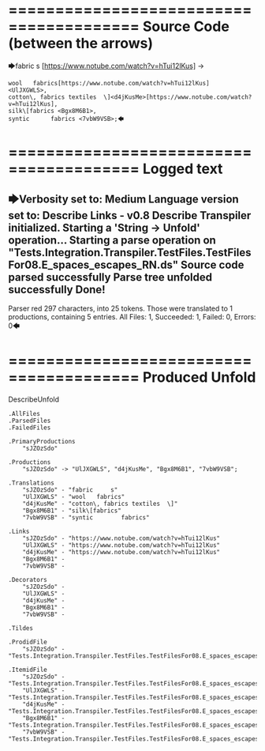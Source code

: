 ========================================
Source Code (between the arrows)
========================================

🡆fabric     s    <sJZOzSdo>[https://www.notube.com/watch?v=hTui12lKus]	->

	wool   fabrics[https://www.notube.com/watch?v=hTui12lKus]	<UlJXGWLS>,
	cotton\, fabrics textiles  \]<d4jKusMe>[https://www.notube.com/watch?v=hTui12lKus],
    silk\[fabrics <Bgx8M6B1>,
    syntic 		fabrics <7vbW9VSB>;🡄

========================================
Logged text
========================================

🡆Verbosity set to: Medium
Language version set to: Describe Links - v0.8
Describe Transpiler initialized.
Starting a 'String -> Unfold' operation...
Starting a parse operation on "Tests.Integration.Transpiler.TestFiles.TestFilesFor08.E_spaces_escapes_RN.ds"
Source code parsed successfully
Parse tree unfolded successfully
Done!
------------------------
Parser red 297 characters, into 25 tokens.
Those were translated to 1 productions, containing 5 entries.
All Files: 1, Succeeded: 1, Failed: 0, Errors: 0🡄

========================================
Produced Unfold
========================================

DescribeUnfold

    .AllFiles
    .ParsedFiles
    .FailedFiles

    .PrimaryProductions
        "sJZOzSdo" 

    .Productions
        "sJZOzSdo" -> "UlJXGWLS", "d4jKusMe", "Bgx8M6B1", "7vbW9VSB";

    .Translations
        "sJZOzSdo" - "fabric     s"
        "UlJXGWLS" - "wool   fabrics"
        "d4jKusMe" - "cotton\, fabrics textiles  \]"
        "Bgx8M6B1" - "silk\[fabrics"
        "7vbW9VSB" - "syntic 		fabrics"

    .Links
        "sJZOzSdo" - "https://www.notube.com/watch?v=hTui12lKus"
        "UlJXGWLS" - "https://www.notube.com/watch?v=hTui12lKus"
        "d4jKusMe" - "https://www.notube.com/watch?v=hTui12lKus"
        "Bgx8M6B1" - 
        "7vbW9VSB" - 

    .Decorators
        "sJZOzSdo" - 
        "UlJXGWLS" - 
        "d4jKusMe" - 
        "Bgx8M6B1" - 
        "7vbW9VSB" - 

    .Tildes

    .ProdidFile
        "sJZOzSdo" - "Tests.Integration.Transpiler.TestFiles.TestFilesFor08.E_spaces_escapes_RN.ds"

    .ItemidFile
        "sJZOzSdo" - "Tests.Integration.Transpiler.TestFiles.TestFilesFor08.E_spaces_escapes_RN.ds"
        "UlJXGWLS" - "Tests.Integration.Transpiler.TestFiles.TestFilesFor08.E_spaces_escapes_RN.ds"
        "d4jKusMe" - "Tests.Integration.Transpiler.TestFiles.TestFilesFor08.E_spaces_escapes_RN.ds"
        "Bgx8M6B1" - "Tests.Integration.Transpiler.TestFiles.TestFilesFor08.E_spaces_escapes_RN.ds"
        "7vbW9VSB" - "Tests.Integration.Transpiler.TestFiles.TestFilesFor08.E_spaces_escapes_RN.ds"

